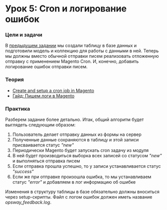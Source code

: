 # Урок 5: Cron и логирование ошибок

### Цели и задачи

В [предыдущем задании](04_database.md) мы создали таблицу в базе данных и подготовили модель и коллекцию для работы с данными в ней. Теперь мы должны вместо обычной отправки писем реализовать отложенную отправку с применением Magento Cron. И, конечно, добавить логирование ошибок отправки писем.

### Теория

- [Create and setup a cron job in Magento](https://www.cloudways.com/blog/setup-magento-cron-job/)
- [Гайд: Пишем логи в Magento](http://www.magefast.com/%D0%BF%D0%B8%D1%88%D0%B5%D0%BC-%D0%BB%D0%BE%D0%B3%D0%B8-%D0%B2-magento/)

### Практика

Разберем задание более детально. Итак, общий алгоритм будет выглядеть следующим образом:

1. Пользователь делает отправку данных из формы на сервер
2. Полученные данные сохраняются в таблицу и этой записи присваивается статус _"new"_
3. Периодически Magento будет запускать cron задачу из модуля
4. В ней будет производиться выборка всех записей со статусом _"new"_ и выполняться отправка писем
5. Если отправка прошла успешно, то у записи устанавливается статус _"success"_
6. Если же при отправке произошла ошибка, то мы устанавливаем статус _"error"_ и добавляем в лог информацию об ошибке

Изменения в структуру таблицы в базе обязательно должны вноситься через setup-скрипты. Файл с логом ошибок должен иметь название _opsway_feedback.log_.

